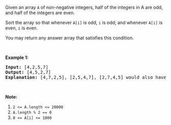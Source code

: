 <p>Given an array <code>A</code>&nbsp;of non-negative integers, half of the integers in A are odd, and half of the integers are even.</p>

<p>Sort the array so that whenever <code>A[i]</code> is odd, <code>i</code> is odd; and whenever <code>A[i]</code> is even, <code>i</code> is even.</p>

<p>You may return any answer array that satisfies this condition.</p>

<p>&nbsp;</p>

<p><strong>Example 1:</strong></p>

<pre>
<strong>Input: </strong><span id="example-input-1-1">[4,2,5,7]</span>
<strong>Output: </strong><span id="example-output-1">[4,5,2,7]</span>
<strong>Explanation: </strong>[4,7,2,5], [2,5,4,7], [2,7,4,5] would also have been accepted.
</pre>

<p>&nbsp;</p>

<p><strong>Note:</strong></p>

<ol>
	<li><code>2 &lt;= A.length &lt;= 20000</code></li>
	<li><code>A.length % 2 == 0</code></li>
	<li><code>0 &lt;= A[i] &lt;= 1000</code></li>
</ol>

<div>
<p>&nbsp;</p>
</div>